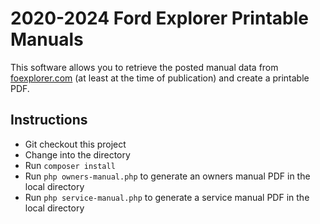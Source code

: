 # 2020-2024 Ford Explorer Printable Manuals

This software allows you to retrieve the posted manual data from [foexplorer.com](https://foexplorer.com) (at least at the time of publication) and create a printable PDF.

## Instructions

* Git checkout this project
* Change into the directory
* Run `composer install`
* Run `php owners-manual.php` to generate an owners manual PDF in the local directory
* Run `php service-manual.php` to generate a service manual PDF in the local directory
